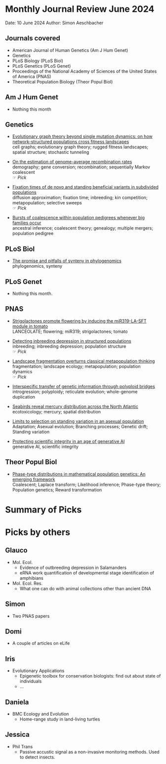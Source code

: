 # Monthly Journal Review June 2024

Date: 10 June 2024
Author: Simon Aeschbacher

## Journals covered
- American Journal of Human Genetics (Am J Hum Genet)
- Genetics
- PLoS Biology (PLoS Biol)
- PLoS Genetics (PLoS Genet)
- Proceedings of the National Academy of Sciences of the United States of America (PNAS)
- Theoretical Population Biology (Theor Popul Biol)

## Am J Hum Genet
- Nothing this month 
  

## Genetics
- [Evolutionary graph theory beyond single mutation dynamics: on how network-structured populations cross fitness landscapes](https://doi.org/10.1093/genetics/iyae055)  
  cell graphs; evolutionary graph theory; rugged fitness landscapes; spatial structure; stochastic tunneling  
  

- [On the estimation of genome-average recombination rates](https://doi.org/10.1093/genetics/iyae051)  
  demography; gene conversion; recombination; sequentially Markov coalescent  
 &#x261E; *Pick*  

- [Fixation times of de novo and standing beneficial variants in subdivided populations](https://doi.org/10.1093/genetics/iyae043)  
  diffusion approximation; fixation time; inbreeding; kin competition; metapopulation; selective sweeps  
 &#x261E; *Pick*

- [Bursts of coalescence within population pedigrees whenever big families occur](https://doi.org/10.1093/genetics/iyae030)  
  ancestral inference; coalescent theory; genealogy; multiple mergers; population pedigree  


## PLoS Biol
- [The promise and pitfalls of synteny in phylogenomics](https://doi.org/10.1371/journal.pbio.3002632)  
  phylogenomics, synteny  

## PLoS Genet
- Nothing this month.
  

## PNAS
- [Strigolactones promote flowering by inducing the miR319-LA-SFT module in tomato](https://doi.org/10.1073/pnas.2316371121)  
  LANCEOLATE; flowering; miR319; strigolactones; tomato  
  

- [Detecting inbreeding depression in structured populations](https://doi.org/10.1073/pnas.2315780121)  
  inbreeding; inbreeding depression; population structure  
 &#x261E; *Pick*  

- [Landscape fragmentation overturns classical metapopulation thinking](https://doi.org/10.1073/pnas.2303846121)  
  fragmentation; landscape ecology; metapopulation; population dynamics  
 &#x261E; *Pick*  

- [Interspecific transfer of genetic information through polyploid bridges](https://doi.org/10.1073/pnas.2400018121)  
  introgression; polyploidy; reticulate evolution; whole-genome duplication  
  

- [Seabirds reveal mercury distribution across the North Atlantic](https://doi.org/10.1073/pnas.2315513121)  
  ecotoxicology; mercury; spatial distribution  
 
  

- [Limits to selection on standing variation in an asexual population](https://doi.org/10.1016/j.tpb.2024.04.001)  
  Adaptation; Asexual evolution; Branching processes; Genetic drift; Standing variation  
  

- [Protecting scientific integrity in an age of generative AI](https://doi.org/10.1073/pnas.2407886121)  
  generative AI, scientific integrity   
  

## Theor Popul Biol
- [Phase-type distributions in mathematical population genetics: An emerging framework](https://doi.org/10.1016/j.tpb.2024.03.001)  
  Coalescent; Laplace transform; Likelihood inference; Phase-type theory; Population genetics; Reward transformation 


# Summary of Picks

# Picks by others

## Glauco
- Mol. Ecol.
    - Evidence of outbreeding depression in Salamanders
    - eRNA work quantification of developmental stage identification of amphibians
- Mol. Ecol. Res.
    - What one can do with animal collections other than ancient DNA

## Simon
- Two PNAS papers

## Domi
- A couple of articles on eLife

## Iris
- Evolutionary Applications
    - Epigenetic toolbox for conservation biologists: find out about state of individuals
    - ...

## Daniela
- BMC Ecology and Evolution
    - Home-range study in land-living turtles

## Jessica
- Phil Trans
    - Passive accustic signal as a non-invasive monitoring methods. Used to detect insects.
